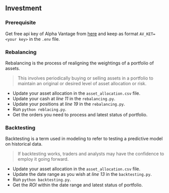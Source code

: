 ## Investment

### Prerequisite

Get free api key of Alpha Vantage from [here](https://www.alphavantage.co/support/#api-key) and keep as format `AV_KET=<your key>` in the `.env` file.

### Rebalancing
Rebalancing is the process of realigning the weightings of a portfolio of assets.
> This involves periodically buying or selling assets in a portfolio to maintain an original or desired level of asset allocation or risk.

- Update your asset allocation in the `asset_allocation.csv` file.
- Update your cash at *line 11* in the `rebalancing.py`.
- Update your positions at *line 19* in the `rebalancing.py`.
- Run `python reblacing.py`. 
- Get the orders you need to process and latest status of portfolio.

### Backtesting
Backtesting is a term used in modeling to refer to testing a predictive model on historical data. 
> If backtesting works, traders and analysts may have the confidence to employ it going forward.

- Update your asset allocation in the `asset_allocation.csv` file.
- Update the date range as you wish at *line 13* in the `backtesting.py`.
- Run `python backtesting.py`. 
- Get the *ROI* within the date range and latest status of portfolio.

